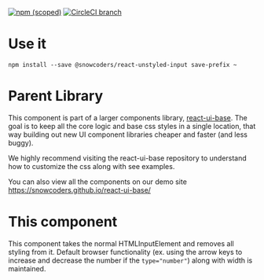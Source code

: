[![npm (scoped)](https://img.shields.io/npm/v/@snowcoders/react-unstyled-input.svg)](https://www.npmjs.com/package/@snowcoders/react-unstyled-input) 
[![CircleCI branch](https://img.shields.io/circleci/project/github/snowcoders/react-unstyled-input.svg)](https://circleci.com/gh/snowcoders/react-unstyled-input)

# Use it
`npm install --save @snowcoders/react-unstyled-input save-prefix ~` 

# Parent Library
This component is part of a larger components library, [react-ui-base](https://github.com/snowcoders/react-ui-base). The goal is to keep all the core logic and base css styles in a single location, that way building out new UI component libraries cheaper and faster (and less buggy). 

We highly recommend visiting the react-ui-base repository to understand how to customize the css along with see examples.

You can also view all the components on our demo site https://snowcoders.github.io/react-ui-base/

# This component
This component takes the normal HTMLInputElement and removes all styling from it. Default browser functionality (ex. using the arrow keys to increase and decrease the number if the `type="number"`) along with width is maintained.